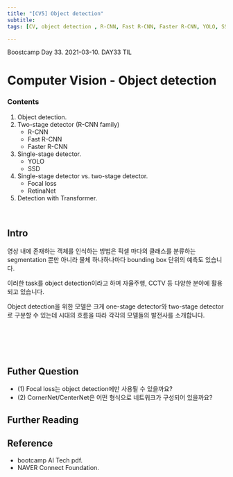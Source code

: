 ```yaml
---
title: "[CV5] Object detection"
subtitle: 
tags: [CV, object detection , R-CNN, Fast R-CNN, Faster R-CNN, YOLO, SSD] 

---
```


Boostcamp Day 33. 2021-03-10.
DAY33 TIL

# Computer Vision - Object detection

### Contents
1. Object detection.
2. Two-stage detector (R-CNN family)
    - R-CNN
    - Fast R-CNN
    - Faster R-CNN
3. Single-stage detector.
    - YOLO
    - SSD
4. Single-stage detector vs. two-stage detector.
    - Focal loss
    - RetinaNet
5. Detection with Transformer.

<br>

## Intro
영상 내에 존재하는 객체를 인식하는 방법은 픽셀 마다의 클래스를 분류하는 segmentation 뿐만 아니라 물체 하나하나마다 bounding box 단위의 예측도 있습니다.

이러한 task를 object detection이라고 하며 자율주행, CCTV 등 다양한 분야에 활용되고 있습니다.

Object detection을 위한 모델은 크게 one-stage detector와 two-stage detector로 구분할 수 있는데 시대의 흐름을 따라 각각의 모델들의 발전사를 소개합니다.  

<br>


















<br><br>

## Futher Question
- (1) Focal loss는 object detection에만 사용될 수 있을까요?  
- (2) CornerNet/CenterNet은 어떤 형식으로 네트워크가 구성되어 있을까요?


## Further Reading


## Reference

- bootcamp AI Tech pdf.  
- NAVER Connect Foundation.

